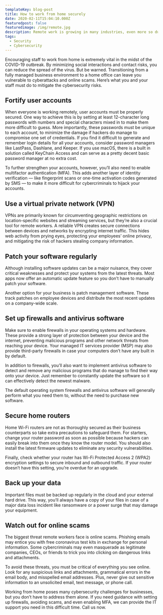 ```yaml
---
templateKey: blog-post
title: How to work from home securely
date: 2020-02-11T15:04:10.000Z
featuredpost: false
featuredimage: /img/remote.jpg
description: Remote work is growing in many industries, even more so during the COVID-19 outbreak. Securely working from home will become more important to ensure employees, or yourself, are protected from security risks.
tags:
  - Security
  - Cybersecurity
---
```


Encouraging staff to work from home is extremely vital in the midst of the COVID-19 outbreak. By minimizing social interactions and contact risks, you can reduce the spread of the virus. But be warned. Transitioning from a fully managed business environment to a home office can leave you vulnerable to cyberattacks and online scams. Here’s what you and your staff must do to mitigate the cybersecurity risks.

## Fortify user accounts

When everyone is working remotely, user accounts must be properly secured. One way to achieve this is by setting at least 12-character long passwords with numbers and special characters mixed in to make them more difficult to guess. More importantly, these passwords must be unique to each account, to minimize the damage if hackers do manage to compromise one set of credentials. If you find it difficult to generate and remember login details for all your accounts, consider password managers like LastPass, Dashlane, and Keeper.  If you use macOS, there is a built in solution called KeyChain Access and can serve as a pretty decent basic password manager at no extra cost.

To further strengthen your accounts, however, you’ll also need to enable multifactor authentication (MFA). This adds another layer of identity verification — like fingerprint scans or one-time activation codes generated by SMS — to make it more difficult for cybercriminals to hijack your accounts.

## Use a virtual private network (VPN)

VPNs are primarily known for circumventing geographic restrictions on location-specific websites and streaming services, but they’re also a crucial tool for remote workers. A reliable VPN creates secure connections between devices and networks by encrypting internet traffic. This hides web activity from prying eyes, protecting your employees’ online privacy, and mitigating the risk of hackers stealing company information.

## Patch your software regularly

Although installing software updates can be a major nuisance, they cover critical weaknesses and protect your systems from the latest threats. Most apps now offer an automatic update feature so you don’t have to manually patch your software.

Another option for your business is patch management software. These track patches on employee devices and distribute the most recent updates on a company-wide scale.

## Set up firewalls and antivirus software

Make sure to enable firewalls in your operating systems and hardware. These provide a strong layer of protection between your device and the internet, preventing malicious programs and other network threats from reaching your device. Your managed IT services provider (MSP) may also provide third-party firewalls in case your computers don’t have any built in by default.

In addition to firewalls, you’ll also want to implement antivirus software to detect and remove any malicious programs that do manage to find their way onto your device. Just remember to constantly update the software so it can effectively detect the newest malware.

The default operating system firewalls and antivirus software will generally perform what you need them to, without the need to purchase new software.

## Secure home routers

Home Wi-Fi routers are not as thoroughly secured as their business counterparts so take extra precautions to safeguard them. For starters, change your router password as soon as possible because hackers can easily break into them once they know the router model. You should also install the latest firmware updates to eliminate any security vulnerabilities.

Finally, check whether your router has Wi-Fi Protected Access 2 (WPA2) encryption settings to secure inbound and outbound traffic. If your router doesn’t have this setting, you’re overdue for an upgrade.

## Back up your data

Important files must be backed up regularly in the cloud and your external hard drive. This way, you’ll always have a copy of your files in case of a major data loss incident like ransomware or a power surge that may damage your equipment.

## Watch out for online scams

The biggest threat remote workers face is online scams. Phishing emails may entice you with free coronavirus test kits in exchange for personal information. Some cybercriminals may even masquerade as legitimate companies, CEOs, or friends to trick you into clicking on dangerous links and attachments.

To avoid these threats, you must be critical of everything you see online. Look for any suspicious links and attachments, grammatical errors in the email body, and misspelled email addresses. Plus, never give out sensitive information to an unsolicited email, text message, or phone call.

Working from home poses many cybersecurity challenges for businesses, but you don’t have to address them alone. If you need guidance with setting up firewalls, avoiding scams, and even enabling MFA, we can provide the IT support you need in this difficult time. Call us now.